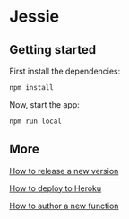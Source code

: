 # Jessie

## Getting started

First install the dependencies:

```bash
npm install
```

Now, start the app:

```bash
npm run local
```

## More

[How to release a new version](docs/Release.md)

[How to deploy to Heroku](docs/Deploy.md)

[How to author a new function](docs/Authoring.md)